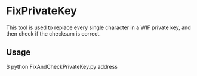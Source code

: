 FixPrivateKey
=============

This tool is used to replace every single character in a WIF private key, and then check if the checksum is correct.

Usage
----------------
$ python FixAndCheckPrivateKey.py address
